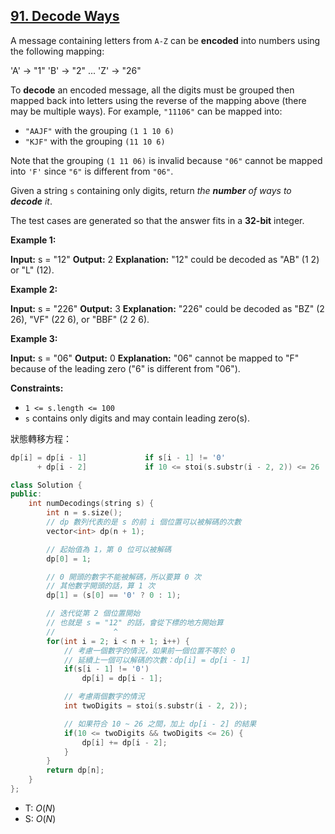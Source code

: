 ## [91\. Decode Ways](https://leetcode.com/problems/decode-ways/)

A message containing letters from `A-Z` can be **encoded** into numbers using the following mapping:

'A' -> "1"
'B' -> "2"
...
'Z' -> "26"

To **decode** an encoded message, all the digits must be grouped then mapped back into letters using the reverse of the mapping above (there may be multiple ways). For example, `"11106"` can be mapped into:

- `"AAJF"` with the grouping `(1 1 10 6)`
- `"KJF"` with the grouping `(11 10 6)`

Note that the grouping `(1 11 06)` is invalid because `"06"` cannot be mapped into `'F'` since `"6"` is different from `"06"`.

Given a string `s` containing only digits, return _the **number** of ways to **decode** it_.

The test cases are generated so that the answer fits in a **32-bit** integer.

**Example 1:**

**Input:** s = "12"
**Output:** 2
**Explanation:** "12" could be decoded as "AB" (1 2) or "L" (12).

**Example 2:**

**Input:** s = "226"
**Output:** 3
**Explanation:** "226" could be decoded as "BZ" (2 26), "VF" (22 6), or "BBF" (2 2 6).

**Example 3:**

**Input:** s = "06"
**Output:** 0
**Explanation:** "06" cannot be mapped to "F" because of the leading zero ("6" is different from "06").

**Constraints:**

- `1 <= s.length <= 100`
- `s` contains only digits and may contain leading zero(s).

狀態轉移方程：

```cpp
dp[i] = dp[i - 1]             if s[i - 1] != '0'
      + dp[i - 2]             if 10 <= stoi(s.substr(i - 2, 2)) <= 26
```

```cpp
class Solution {
public:
    int numDecodings(string s) {
        int n = s.size();
        // dp 數列代表的是 s 的前 i 個位置可以被解碼的次數
        vector<int> dp(n + 1);

        // 起始值為 1，第 0 位可以被解碼
        dp[0] = 1;

        // 0 開頭的數字不能被解碼，所以要算 0 次
        // 其他數字開頭的話，算 1 次
        dp[1] = (s[0] == '0' ? 0 : 1);

        // 迭代從第 2 個位置開始
        // 也就是 s = "12" 的話，會從下標的地方開始算
        //             ^
        for(int i = 2; i < n + 1; i++) {
            // 考慮一個數字的情況，如果前一個位置不等於 0
            // 延續上一個可以解碼的次數：dp[i] = dp[i - 1]
            if(s[i - 1] != '0')
                dp[i] = dp[i - 1];

            // 考慮兩個數字的情況
            int twoDigits = stoi(s.substr(i - 2, 2));

            // 如果符合 10 ~ 26 之間，加上 dp[i - 2] 的結果
            if(10 <= twoDigits && twoDigits <= 26) {
                dp[i] += dp[i - 2];
            }
        }
        return dp[n];
    }
};
```

- T: $O(N)$
- S: $O(N)$
